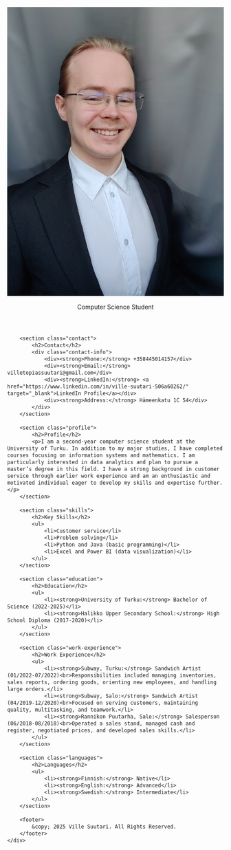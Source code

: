 <!DOCTYPE html>
<html lang="en">
<head>
    <meta charset="UTF-8">
    <meta name="viewport" content="width=device-width, initial-scale=1.0">
    <link rel="stylesheet" href="styles.css">
</head>
<body>
    <div class="container">
        <header>
            <img src="profile.jpg" alt="Ville Suutari" class="profile-pic">
            <p>Computer Science Student</p>
        </header>

        <section class="contact">
            <h2>Contact</h2>
            <div class="contact-info">
                <div><strong>Phone:</strong> +358445014157</div>
                <div><strong>Email:</strong> villetopiassuutari@gmail.com</div>
                <div><strong>LinkedIn:</strong> <a href="https://www.linkedin.com/in/ville-suutari-506a60262/" target="_blank">LinkedIn Profile</a></div>
                <div><strong>Address:</strong> Hämeenkatu 1C 54</div>
            </div>
        </section>

        <section class="profile">
            <h2>Profile</h2>
            <p>I am a second-year computer science student at the University of Turku. In addition to my major studies, I have completed courses focusing on information systems and mathematics. I am particularly interested in data analytics and plan to pursue a master’s degree in this field. I have a strong background in customer service through earlier work experience and am an enthusiastic and motivated individual eager to develop my skills and expertise further.</p>
        </section>

        <section class="skills">
            <h2>Key Skills</h2>
            <ul>
                <li>Customer service</li>
                <li>Problem solving</li>
                <li>Python and Java (basic programming)</li>
                <li>Excel and Power BI (data visualization)</li>
            </ul>
        </section>

        <section class="education">
            <h2>Education</h2>
            <ul>
                <li><strong>University of Turku:</strong> Bachelor of Science (2022-2025)</li>
                <li><strong>Halikko Upper Secondary School:</strong> High School Diploma (2017-2020)</li>
            </ul>
        </section>

        <section class="work-experience">
            <h2>Work Experience</h2>
            <ul>
                <li><strong>Subway, Turku:</strong> Sandwich Artist (01/2022-07/2022)<br>Responsibilities included managing inventories, sales reports, ordering goods, orienting new employees, and handling large orders.</li>
                <li><strong>Subway, Salo:</strong> Sandwich Artist (04/2019-12/2020)<br>Focused on serving customers, maintaining quality, multitasking, and teamwork.</li>
                <li><strong>Rannikon Puutarha, Salo:</strong> Salesperson (06/2018-08/2018)<br>Operated a sales stand, managed cash and register, negotiated prices, and developed sales skills.</li>
            </ul>
        </section>

        <section class="languages">
            <h2>Languages</h2>
            <ul>
                <li><strong>Finnish:</strong> Native</li>
                <li><strong>English:</strong> Advanced</li>
                <li><strong>Swedish:</strong> Intermediate</li>
            </ul>
        </section>

        <footer>
            &copy; 2025 Ville Suutari. All Rights Reserved.
        </footer>
    </div>
</body>
</html>
